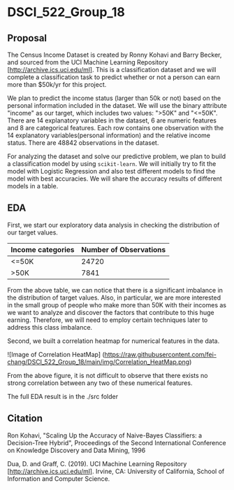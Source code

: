 # DSCI_522_Group_18

## Proposal

The Census Income Dataset is created by Ronny Kohavi and Barry Becker, and sourced from the UCI Machine Learning Repository [http://archive.ics.uci.edu/ml]. This is a classification dataset and we will complete a classification task to predict whether or not a person can earn more than $50k/yr for this project. 

We plan to predict the income status (larger than 50k or not) based on the personal information included in the dataset. We will use the binary attribute "income" as our target, which includes two values: ">50K" and "<=50K". There are 14 explanatory variables in the dataset, 6 are numeric features and 8 are categorical features. Each row contains one observation with the 14 explanatory variables(personal information) and the relative income status. There are 48842 observations in the dataset.

For analyzing the dataset and solve our predictive problem, we plan to build a classification model by using `scikit-learn`. We will initially try to fit the model with Logistic Regression and also test different models to find the model with best accuracies. We will share the accuracy results of different models in a table.

## EDA

First, we start our exploratory data analysis in checking the distribution of our target values.

Income categories | Number of Observations
------------ | -------------
<=50K | 24720
>50K  | 7841

From the above table, we can notice that there is a significant imbalance in the distribution of target values. Also, in particular, we are more interested in the small group of people who make more than 50K with their incomes as we want to analyze and discover the factors that contribute to this huge earning. Therefore, we will need to employ certain techniques later to address this class imbalance.


Second, we built a correlation heatmap for numerical features in the data. 

![Image of Correlation HeatMap]
(https://raw.githubusercontent.com/fei-chang/DSCI_522_Group_18/main/img/Correlation_HeatMap.png)

From the above figure, it is not difficult to observe that there exists no strong correlation between any two of these numerical features. 


The full EDA result is in the ./src folder

## Citation
Ron Kohavi, "Scaling Up the Accuracy of Naive-Bayes Classifiers: a Decision-Tree Hybrid", Proceedings of the Second International Conference on Knowledge Discovery and Data Mining, 1996

Dua, D. and Graff, C. (2019). UCI Machine Learning Repository [http://archive.ics.uci.edu/ml]. Irvine, CA: University of California, School of Information and Computer Science.
